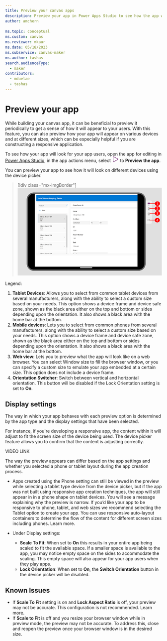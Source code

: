 ```yaml
---
title: Preview your canvas apps
description: Preview your app in Power Apps Studio to see how the app will look for your app users.
author: amchern

ms.topic: conceptual
ms.custom: canvas
ms.reviewer: mkaur
ms.date: 05/18/2023
ms.subservice: canvas-maker
ms.author: tashas
search.audienceType: 
  - maker
contributors:
  - mduelae
  - tashas
---
```

# Preview your app

While building your canvas app, it can be beneficial to preview it periodically to get a sense of how it will appear to your users. With this feature, you can also preview how your app will appear on various devices and at different sizes, which can be especially helpful if you are constructing a responsive application.

To see how your app will look for your app users, open the app for editing in [Power Apps Studio](https://create.powerapps.com), in the app actions menu, select ![Preview button.](media/studio/preview-button.png)
to **Preview the app**.

You can preview your app to see how it will look on different devices using the device picker.  


> [!div class="mx-imgBorder"] 
> ![Preview your app.](media/studio/preview-app.png)

Legend: 
1. **Tablet Devices**: Allows you to select from common tablet devices from several manufacturers, along with the ability to select a custom size based on your needs. This option shows a device frame and device safe zone, shown as the black area either on the top and bottom or sides depending upon the orientation. It also shows a black area with the home bar at the bottom.  
2. **Mobile devices**: Lets you to select from common phones from several manufacturers, along with the ability to select a custom size based on your needs. This option shows a device frame and device safe zone, shown as the black area either on the top and bottom or sides depending upon the orientation. It also shows a black area with the home bar at the bottom. 
3. **Web view**: Lets you to preview what the app will look like on a web browser. You can select Window size to fill the browser window, or you can specify a custom size to emulate your app embedded at a certain size. This option does not include a device frame.  
4. **Orientation Switcher**: Switch between vertical and horizontal orientation. This button will be disabled if the Lock Orientation setting is set to **On**. 

## Display settings

The way in which your app behaves with each preview option is determined by the app type and the display settings that have been selected.

For instance, if you're developing a responsive app, the content within it will adjust to fit the screen size of the device being used. The device picker feature allows you to confirm that the content is adjusting correctly.

VIDEO LINK

The way the preview appears can differ based on the app settings and whether you selected a phone or tablet layout during the app creation process.

- Apps created using the Phone setting can still be viewed in the preview while selecting a tablet type device from the device picker, but if the app was not built using responsive app creation techniques, the app will still appear in in a phone shape on tablet devices. You will see a message explaining why the preview is narrow. If you’d like your app to be responsive to phone, tablet, and web sizes we recommend selecting the Tablet option to create your app. You can use responsive auto-layout containers to determine the flow of the content for different screen sizes including phones. Learn more.  

- Under Display settings:
   - **Scale To Fit**: When set to **On** this results in your entire app being scaled to fit the available space. If a smaller space is available to the app, you may notice empty space on the sides to accommodate the scaling. This empty space will also appear for your app users when they play apps.
  - **Lock Orientation**: When set to **On**, the **Switch Orientation** button in the device picker will be disabled.  

## Known Issues 

- If **Scale To Fit** setting is on and **Lock Aspect Ratio** is off, your preview may not be accurate. This configuration is not recommended. Learn more.  
- If **Scale to Fit** is off and you resize your browser window while in preview mode, the preview may not be accurate. To address this, close and reopen the preview once your browser window is in the desired size. 

